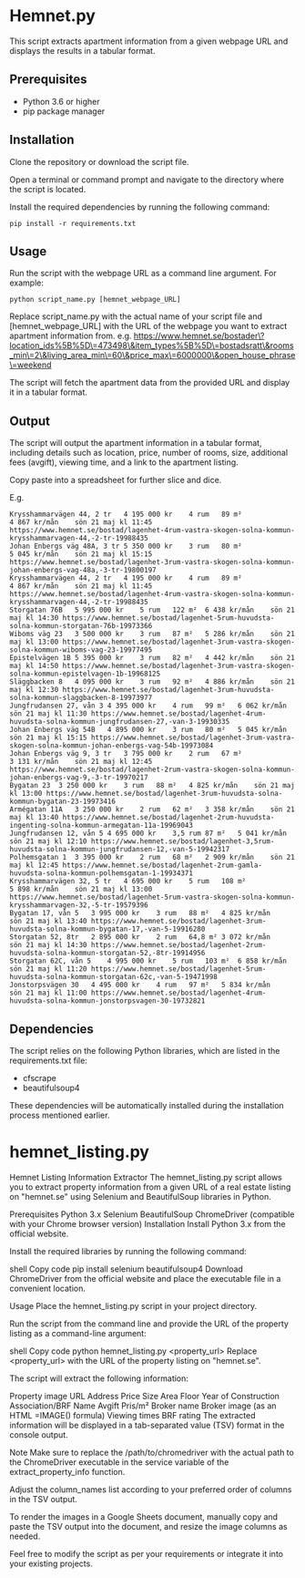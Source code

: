 # Hemnet.py
This script extracts apartment information from a given webpage URL and displays the results in a tabular format.

## Prerequisites
- Python 3.6 or higher
- pip package manager

## Installation
Clone the repository or download the script file.

Open a terminal or command prompt and navigate to the directory where the script is located.

Install the required dependencies by running the following command:

```
pip install -r requirements.txt
```

## Usage
Run the script with the webpage URL as a command line argument. For example:

```
python script_name.py [hemnet_webpage_URL]
```

Replace script_name.py with the actual name of your script file and [hemnet_webpage_URL] with the URL of the webpage you want to extract apartment information from. e.g. https://www.hemnet.se/bostader\?location_ids%5B%5D\=473498\&item_types%5B%5D\=bostadsratt\&rooms_min\=2\&living_area_min\=60\&price_max\=6000000\&open_house_phrase\=weekend

The script will fetch the apartment data from the provided URL and display it in a tabular format.


## Output
The script will output the apartment information in a tabular format, including details such as location, price, number of rooms, size, additional fees (avgift), viewing time, and a link to the apartment listing.

Copy paste into a spreadsheet for further slice and dice. 

E.g.
```
Krysshammarvägen 44, 2 tr	4 195 000 kr	4 rum	89 m²	4 867 kr/mån	sön 21 maj kl 11:45	https://www.hemnet.se/bostad/lagenhet-4rum-vastra-skogen-solna-kommun-krysshammarvagen-44,-2-tr-19988435
Johan Enbergs väg 48A, 3 tr	5 350 000 kr	3 rum	80 m²	5 045 kr/mån	sön 21 maj kl 15:15	https://www.hemnet.se/bostad/lagenhet-3rum-vastra-skogen-solna-kommun-johan-enbergs-vag-48a,-3-tr-19800197
Krysshammarvägen 44, 2 tr	4 195 000 kr	4 rum	89 m²	4 867 kr/mån	sön 21 maj kl 11:45	https://www.hemnet.se/bostad/lagenhet-4rum-vastra-skogen-solna-kommun-krysshammarvagen-44,-2-tr-19988435
Storgatan 76B	5 995 000 kr	5 rum	122 m²	6 438 kr/mån	sön 21 maj kl 14:30	https://www.hemnet.se/bostad/lagenhet-5rum-huvudsta-solna-kommun-storgatan-76b-19973366
Wiboms väg 23	3 500 000 kr	3 rum	87 m²	5 286 kr/mån	sön 21 maj kl 13:00	https://www.hemnet.se/bostad/lagenhet-3rum-vastra-skogen-solna-kommun-wiboms-vag-23-19977495
Epistelvägen 1B	5 395 000 kr	3 rum	82 m²	4 442 kr/mån	sön 21 maj kl 14:50	https://www.hemnet.se/bostad/lagenhet-3rum-vastra-skogen-solna-kommun-epistelvagen-1b-19968125
Släggbacken 8	4 095 000 kr	3 rum	92 m²	4 886 kr/mån	sön 21 maj kl 12:30	https://www.hemnet.se/bostad/lagenhet-3rum-huvudsta-solna-kommun-slaggbacken-8-19973977
Jungfrudansen 27, vån 3	4 395 000 kr	4 rum	99 m²	6 062 kr/mån	sön 21 maj kl 11:30	https://www.hemnet.se/bostad/lagenhet-4rum-huvudsta-solna-kommun-jungfrudansen-27,-van-3-19930335
Johan Enbergs väg 54B	4 895 000 kr	3 rum	80 m²	5 045 kr/mån	sön 21 maj kl 15:15	https://www.hemnet.se/bostad/lagenhet-3rum-vastra-skogen-solna-kommun-johan-enbergs-vag-54b-19973084
Johan Enbergs väg 9, 3 tr	3 795 000 kr	2 rum	67 m²	3 131 kr/mån	sön 21 maj kl 12:45	https://www.hemnet.se/bostad/lagenhet-2rum-vastra-skogen-solna-kommun-johan-enbergs-vag-9,-3-tr-19970217
Bygatan 23	3 250 000 kr	3 rum	88 m²	4 825 kr/mån	sön 21 maj kl 13:00	https://www.hemnet.se/bostad/lagenhet-3rum-huvudsta-solna-kommun-bygatan-23-19973416
Armégatan 11A	3 250 000 kr	2 rum	62 m²	3 358 kr/mån	sön 21 maj kl 13:40	https://www.hemnet.se/bostad/lagenhet-2rum-huvudsta-ingenting-solna-kommun-armegatan-11a-19969043
Jungfrudansen 12, vån 5	4 695 000 kr	3,5 rum	87 m²	5 041 kr/mån	sön 21 maj kl 12:10	https://www.hemnet.se/bostad/lagenhet-3,5rum-huvudsta-solna-kommun-jungfrudansen-12,-van-5-19942317
Polhemsgatan 1	3 395 000 kr	2 rum	68 m²	2 909 kr/mån	sön 21 maj kl 12:45	https://www.hemnet.se/bostad/lagenhet-2rum-gamla-huvudsta-solna-kommun-polhemsgatan-1-19934371
Krysshammarvägen 32, 5 tr	4 695 000 kr	5 rum	108 m²	5 898 kr/mån	sön 21 maj kl 13:00	https://www.hemnet.se/bostad/lagenhet-5rum-vastra-skogen-solna-kommun-krysshammarvagen-32,-5-tr-19579396
Bygatan 17, vån 5	3 995 000 kr	3 rum	88 m²	4 825 kr/mån	sön 21 maj kl 13:40	https://www.hemnet.se/bostad/lagenhet-3rum-huvudsta-solna-kommun-bygatan-17,-van-5-19916280
Storgatan 52, 8tr	2 895 000 kr	2 rum	64,8 m²	3 072 kr/mån	sön 21 maj kl 14:30	https://www.hemnet.se/bostad/lagenhet-2rum-huvudsta-solna-kommun-storgatan-52,-8tr-19914956
Storgatan 62C, vån 5	4 995 000 kr	5 rum	103 m²	6 858 kr/mån	sön 21 maj kl 11:20	https://www.hemnet.se/bostad/lagenhet-5rum-huvudsta-solna-kommun-storgatan-62c,-van-5-19471998
Jonstorpsvägen 30	4 495 000 kr	4 rum	97 m²	5 834 kr/mån	sön 21 maj kl 11:00	https://www.hemnet.se/bostad/lagenhet-4rum-huvudsta-solna-kommun-jonstorpsvagen-30-19732821
```

## Dependencies
The script relies on the following Python libraries, which are listed in the requirements.txt file:

- cfscrape
- beautifulsoup4

These dependencies will be automatically installed during the installation process mentioned earlier.


# hemnet_listing.py

Hemnet Listing Information Extractor
The hemnet_listing.py script allows you to extract property information from a given URL of a real estate listing on "hemnet.se" using Selenium and BeautifulSoup libraries in Python.

Prerequisites
Python 3.x
Selenium
BeautifulSoup
ChromeDriver (compatible with your Chrome browser version)
Installation
Install Python 3.x from the official website.

Install the required libraries by running the following command:

shell
Copy code
pip install selenium beautifulsoup4
Download ChromeDriver from the official website and place the executable file in a convenient location.

Usage
Place the hemnet_listing.py script in your project directory.

Run the script from the command line and provide the URL of the property listing as a command-line argument:

shell
Copy code
python hemnet_listing.py <property_url>
Replace <property_url> with the URL of the property listing on "hemnet.se".

The script will extract the following information:

Property image URL
Address
Price
Size
Area
Floor
Year of Construction
Association/BRF Name
Avgift
Pris/m²
Broker name
Broker image (as an HTML =IMAGE() formula)
Viewing times
BRF rating
The extracted information will be displayed in a tab-separated value (TSV) format in the console output.

Note
Make sure to replace the /path/to/chromedriver with the actual path to the ChromeDriver executable in the service variable of the extract_property_info function.

Adjust the column_names list according to your preferred order of columns in the TSV output.

To render the images in a Google Sheets document, manually copy and paste the TSV output into the document, and resize the image columns as needed.

Feel free to modify the script as per your requirements or integrate it into your existing projects.
